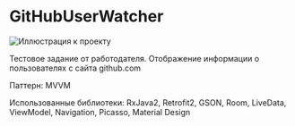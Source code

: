 # GitHubUserWatcher


![Иллюстрация к проекту](https://github.com/vazh2100/GitHubUserWatcher/raw/master/image/image.png)

Тестовое задание от работодателя. Отображение информации о пользователях с сайта github.com

Паттерн: MVVM

Использованные библиотеки: RxJava2, Retrofit2, GSON, Room, LiveData, ViewModel, Navigation, Picasso, Material Design

